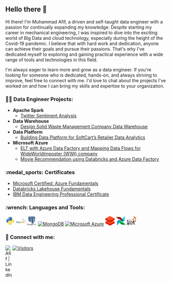 ## Hello there 👋

Hi there! I'm Muhammad Afif, a driven and self-taught data engineer with a passion for continually expanding my knowledge. Despite starting my career in mechanical engineering, I was inspired to dive into the exciting world of Big Data and cloud technology, especially during the height of the Covid-19 pandemic. I believe that with hard work and dedication, anyone can achieve their goals and pursue their passions. That's why I've dedicated myself to exploring and gaining practical experience with a wide range of tools and technologies in this field.

I'm always eager to learn more and grow as a data engineer. If you're looking for someone who is dedicated, hands-on, and always striving to improve, feel free to connect with me. I'd love to chat about the projects I've worked on and how I can bring my skills and expertise to your organization.

<h3>👨‍💻 Data Engineer Projects:</h3>

- <b>Apache Spark </b>
  - [Twitter Sentiment Analysis](https://github.com/afifsuwandi/TwitterSentimentAnalysis)
- <b>Data Warehouse</b>
  - [Design Solid Waste Management Company Data Warehouse](https://github.com/afifsuwandi/solidwaste_datawarehouse)
- <b>Data Platform</b>
  - [Building Data Platform for SoftCart’s Retailer Data Analytics](https://github.com/afifsuwandi/softcartretailer_dataplatform)
- <b>Microsoft Azure</b>
  - [ELT with Azure Data Factory and Mapping Data Flows for WideWorldImposter (WWI) company](https://github.com/afifsuwandi/ELT_ADF)
  - [Movie Recommendation using Databricks and Azure Data Factory](https://github.com/afifsuwandi/movie_recommendation_ADF_databricks)

<h3>:medal_sports: Certificates</h3>

- [Microsoft Certified: Azure Fundamentals](https://www.credly.com/badges/c8edf690-ff72-46f4-a64b-af428aa303d9/public_url)
- [Databricks Lakehouse Fundamentals](https://credentials.databricks.com/23dae97c-53b2-405a-a1c9-e89e8e9978dd)
- [IBM Data Engineering Professional Certificate](https://www.credly.com/badges/a251e6f6-9128-4dca-abea-02f09ee21397/public_url)

<h3> :wrench: Languages and Tools:</h3>

<a href="https://www.python.org" title="Python"><img src="https://raw.githubusercontent.com/devicons/devicon/master/icons/python/python-original.svg" alt="Python" width="30px" height="30px"></a>
<a href="https://www.mysql.com/" title="MySQL"><img src="https://raw.githubusercontent.com/devicons/devicon/master/icons/mysql/mysql-original-wordmark.svg" alt="MySQL" width="30px" height="30px"></a>
<a href="https://www.postgresql.org" title="PostgreSQL"><img src="https://raw.githubusercontent.com/devicons/devicon/master/icons/postgresql/postgresql-original-wordmark.svg" alt="PostgreSQL" width="30px" height="30px"></a>
<a href="https://www.mongodb.org/" title="MongoDB"><img src="https://github.com/get-icon/geticon/raw/master/icons/mongodb-icon.svg" alt="MongoDB" width="30px" height="30px"></a>
<a href="https://azure.microsoft.com/" title="Microsoft Azure"><img src="https://github.com/get-icon/geticon/raw/master/icons/azure-icon.svg" alt="Microsoft Azure" width="30px" height="30px"></a>
<a href="https://www.databricks.com/" title="Databricks"><img src="https://github.com/Holydarkz/reference/blob/main/databricks.svg" alt="Databricks" width="30px" height="30px"></a>
<a href="https://airflow.apache.org/" title="AirFlow"><img src="https://github.com/Holydarkz/reference/blob/main/airflow-svgrepo-com.svg" alt="AirFlow" width="30px" height="30px"></a>
<a href="https://spark.apache.org/" title="Apache Spark"><img src="https://github.com/Holydarkz/reference/blob/main/Apache_Spark.svg" alt="Apache Spark" width="30px" height="30px"></a>




<h3> 🤳 Connect with me:</h3>

<a href="https://www.linkedin.com/in/afifsuwandi/">
  <img align="left" alt="Afif | LinkedIn" width="22px" src="https://raw.githubusercontent.com/peterthehan/peterthehan/master/assets/linkedin.svg" />
</a>

[![Visitors](https://api.visitorbadge.io/api/visitors?path=afif%2Fgithub-visitor-badge&label=Visitors&labelColor=%232ccce4&countColor=%23263759&style=plastic)](https://visitorbadge.io/status?path=afif%2Fgithub-visitor-badge)

<!--
**joshmadakor1/joshmadakor1** is a ✨ _special_ ✨ repository because its `README.md` (this file) appears on your GitHub profile.

Here are some ideas to get you started:

- 🔭 I’m currently working on ...
- 🌱 I’m currently learning ...
- 👯 I’m looking to collaborate on ...
- 🤔 I’m looking for help with ...
- 💬 Ask me about ...
- 📫 How to reach me: ...
- 😄 Pronouns: ...
- ⚡ Fun fact: ...
-->
